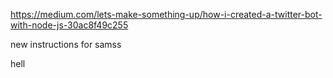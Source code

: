 https://medium.com/lets-make-something-up/how-i-created-a-twitter-bot-with-node-js-30ac8f49c255

new instructions for samss

hell